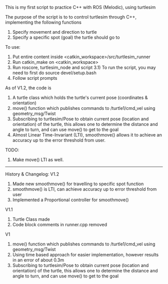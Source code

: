This is my first script to practice C++ with ROS (Melodic), using turtlesim

The purpose of the script is to to control turtlesim through C++, 
implementing the following functions
1) Specify movement and direction to turtle
2) Specify a specific spot (goal) the turtle should go to

To use:
1) Put entire content inside <catkin_workspace>/src/turtlesim_runner
2) Run catkin_make on <catkin_workspace>
3) Run roscore, turtlesim_node and script
3.1) To run the script, you may need to first do source devel/setup.bash
4) Follow script prompts

As of V1.2, the code is
1) A turtle class which holds the turtle's current pose (coordinates & orientation)
2) move() function which publishes commands to /turtle1/cmd_vel using geometry_msg/Twist
3) Subscribing to turtlesim/Pose to obtain current pose (location and orientation) of the turtle, this allows one to determine the distance and angle to turn, and can use move() to get to the goal
4) Almost Linear Time-Invariant (LTI), smoothmove() allows it to achieve an accuracy up to the error threshold from user.

TODO:
1) Make move() LTI as well.

------------------------------------------------------------------
History & Changelog:
V1.2
1) Made new smoothmove() for travelling to specific spot function
2) smoothmove() is LTI, can achieve accuracy up to error threshold from user
3) Implemented a Proportional controller for smoothmove()

V1.1
1) Turtle Class made
2) Code block comments in runner.cpp removed

V1
1) move() function which publishes commands to /turtle1/cmd_vel using geometry_msg/Twist
2) Using time based approach for easier implementation, however results in an error of about 0.3m
3) Subscribing to turtlesim/Pose to obtain current pose (location and orientation) of the turtle, this allows one to determine the distance and angle to turn, and can use move() to get to the goal
